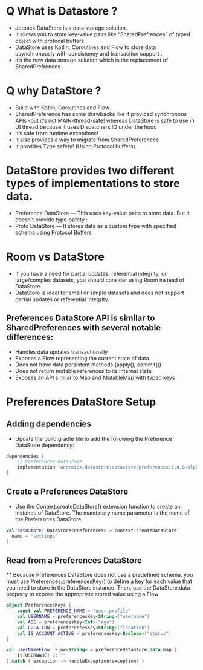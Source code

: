 
# Q What is Datastore ?
* Jetpack DataStore is a data storage solution.
*	It allows you to store key-value pairs like “SharedPrefrences” of typed object with protocal buffers.
*	DataStore uses Kotlin, Coroutines and Flow to store data asynchronously with consistency and transaction support .
*	it’s the new data storage solution which is the replacement of SharedPrefrences .

# Q why DataStore ?
* Build with Kotlin, Coroutines and Flow.
* SharedPreference has some drawbacks like it provided synchronous APIs -but it’s not MAIN-thread-safe! whereas DataStore is safe to use in UI thread because it uses Dispatchers.IO under the hood
* It’s safe from runtime exceptions!
* It also provides a way to migrate from SharedPreferences
* It provides Type safety! (Using Protocol buffers).

# DataStore provides two different types of implementations to store data.
* Preference DataStore — This uses key-value pairs to store data. But it doesn’t provide type-safety :
* Proto DataStore — It stores data as a custom type with specified schema using Protocol Buffers

# Room vs DataStore
* If you have a need for partial updates, referential integrity, or large/complex datasets, you should consider using Room instead of DataStore. 
* DataStore is ideal for small or simple datasets and does not support partial updates or referential integrity.

## Preferences DataStore API is similar to SharedPreferences with several notable differences:
*	Handles data updates transactionally
*	Exposes a Flow representing the current state of data
*	Does not have data persistent methods (apply(), commit())
*	Does not return mutable references to its internal state
*	Exposes an API similar to Map and MutableMap with typed keys

# Preferences DataStore Setup 

## Adding dependencies
* Update the build.gradle file to add the following the Preference DataStore dependency:

```groovy
dependencies {
    // Preferences DataStore
    implementation "androidx.datastore:datastore-preferences:1.0.0-alpha01"
}
```

## Create a Preferences DataStore
* Use the Context.createDataStore() extension function to create an instance of DataStore<Preferences>. The mandatory name parameter is the name of the Preferences DataStore.

```kotlin
val dataStore: DataStore<Preferences> = context.createDataStore(
  name = "settings"
)
```

## Read from a Preferences DataStore
 ** Because Preferences DataStore does not use a predefined schema, you must use Preferences.preferencesKey() to define a key for each value that you need to store in the DataStore<Preferences> instance. Then, use the DataStore.data property to expose the appropriate stored value using a Flow

```kotlin
object PreferencesKeys {
    const val PREFERENCE_NAME = "user_profile"
    val USERNAME = preferencesKey<String>("username")
    val AGE = preferencesKey<Int>("age")
    val LOCATION = preferencesKey<String>("location")
    val IS_ACCOUNT_ACTIVE = preferencesKey<Boolean>("status")
}
```

```kotlin
val userNameFlow: Flow<String> = preferenceDataStore.data.map {
    it[USERNAME] ?: ""
}.catch { exception -> handleException(exception) }
```

